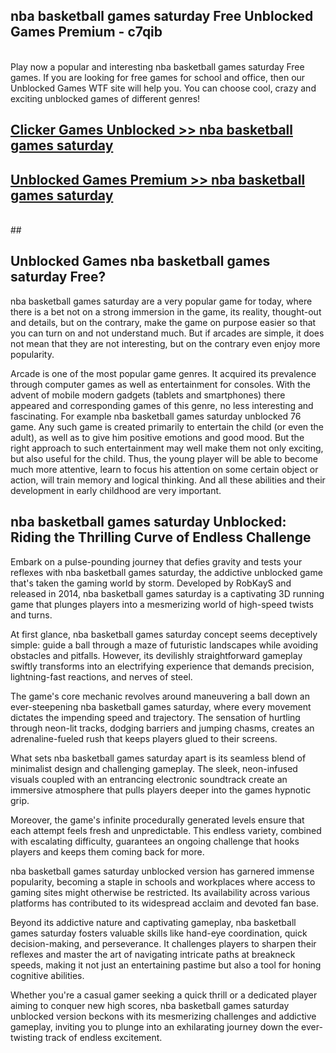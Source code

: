## nba basketball games saturday Free Unblocked Games Premium - c7qib <br>
<br>
Play now a popular and interesting nba basketball games saturday Free games. If you are looking for free games for school and office, then our Unblocked Games WTF site will help you. You can choose cool, crazy and exciting unblocked games of different genres!


##  [Clicker Games Unblocked >> nba basketball games saturday](http://freeplayer.one?title=nba_basketball_games_saturday&ref=04)

##  [Unblocked Games Premium >> nba basketball games saturday](http://freeplayer.one?title=nba_basketball_games_saturday&ref=04)
  <br>
  ##



## Unblocked Games nba basketball games saturday Free?

nba basketball games saturday are a very popular game for today, where there is a bet not on a strong immersion in the game, its reality, thought-out and details, but on the contrary, make the game on purpose easier so that you can turn on and not understand much. But if arcades are simple, it does not mean that they are not interesting, but on the contrary even enjoy more popularity.

Arcade is one of the most popular game genres. It acquired its prevalence through computer games as well as entertainment for consoles. With the advent of mobile modern gadgets (tablets and smartphones) there appeared and corresponding games of this genre, no less interesting and fascinating. For example nba basketball games saturday unblocked 76 game. Any such game is created primarily to entertain the child (or even the adult), as well as to give him positive emotions and good mood. But the right approach to such entertainment may well make them not only exciting, but also useful for the child. Thus, the young player will be able to become much more attentive, learn to focus his attention on some certain object or action, will train memory and logical thinking. And all these abilities and their development in early childhood are very important.

##  nba basketball games saturday Unblocked: Riding the Thrilling Curve of Endless Challenge

Embark on a pulse-pounding journey that defies gravity and tests your reflexes with nba basketball games saturday, the addictive unblocked game that's taken the gaming world by storm. Developed by RobKayS and released in 2014, nba basketball games saturday is a captivating 3D running game that plunges players into a mesmerizing world of high-speed twists and turns.

At first glance, nba basketball games saturday concept seems deceptively simple: guide a ball through a maze of futuristic landscapes while avoiding obstacles and pitfalls. However, its devilishly straightforward gameplay swiftly transforms into an electrifying experience that demands precision, lightning-fast reactions, and nerves of steel.

The game's core mechanic revolves around maneuvering a ball down an ever-steepening nba basketball games saturday, where every movement dictates the impending speed and trajectory. The sensation of hurtling through neon-lit tracks, dodging barriers and jumping chasms, creates an adrenaline-fueled rush that keeps players glued to their screens.

What sets nba basketball games saturday apart is its seamless blend of minimalist design and challenging gameplay. The sleek, neon-infused visuals coupled with an entrancing electronic soundtrack create an immersive atmosphere that pulls players deeper into the games hypnotic grip.

Moreover, the game's infinite procedurally generated levels ensure that each attempt feels fresh and unpredictable. This endless variety, combined with escalating difficulty, guarantees an ongoing challenge that hooks players and keeps them coming back for more.

nba basketball games saturday unblocked version has garnered immense popularity, becoming a staple in schools and workplaces where access to gaming sites might otherwise be restricted. Its availability across various platforms has contributed to its widespread acclaim and devoted fan base.

Beyond its addictive nature and captivating gameplay, nba basketball games saturday fosters valuable skills like hand-eye coordination, quick decision-making, and perseverance. It challenges players to sharpen their reflexes and master the art of navigating intricate paths at breakneck speeds, making it not just an entertaining pastime but also a tool for honing cognitive abilities.

Whether you're a casual gamer seeking a quick thrill or a dedicated player aiming to conquer new high scores, nba basketball games saturday unblocked version beckons with its mesmerizing challenges and addictive gameplay, inviting you to plunge into an exhilarating journey down the ever-twisting track of endless excitement.
